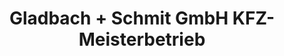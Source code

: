 ---
title: "Gladbach + Schmit GmbH KFZ-Meisterbetrieb"
url: /monheim-am-rhein/gladbach-schmit-gmbh-kfz-meisterbetrieb/
shop: Autowerkstatt
---